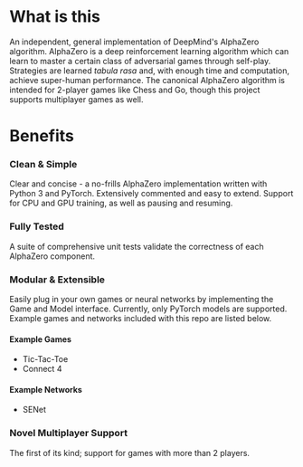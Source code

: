 # What is this
An independent, general implementation of DeepMind's AlphaZero algorithm.
AlphaZero is a deep reinforcement learning algorithm which can learn to master a certain class of adversarial games through self-play.
Strategies are learned *tabula rasa* and, with enough time and computation, achieve super-human performance.
The canonical AlphaZero algorithm is intended for 2-player games like Chess and Go, though this project supports multiplayer games as well.

# Benefits

### Clean & Simple
Clear and concise - a no-frills AlphaZero implementation written with Python 3 and PyTorch.
Extensively commented and easy to extend.
Support for CPU and GPU training, as well as pausing and resuming.

### Fully Tested
A suite of comprehensive unit tests validate the correctness of each AlphaZero component.

### Modular & Extensible
Easily plug in your own games or neural networks by implementing the Game and Model interface. Currently, only PyTorch models are supported. Example games and networks included with this repo are listed below.

#### Example Games
- Tic-Tac-Toe
- Connect 4

#### Example Networks
- SENet

### Novel Multiplayer Support
The first of its kind; support for games with more than 2 players.

